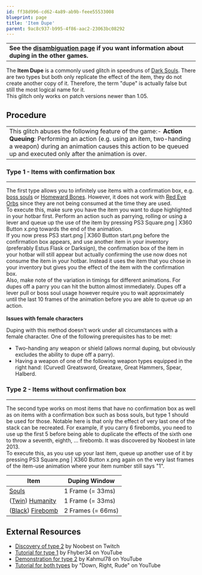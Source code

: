 ```yaml
---
id: ff38d996-cd62-4a89-ab9b-feee55533008
blueprint: page
title: 'Item Dupe'
parent: 9ac8c937-b995-4f86-aac2-23063bc08292
---
```

|                                                                                                        |
| ------------------------------------------------------------------------------------------------------ |
| **See the [disambiguation page](/item-dupe) if you want information about duping in the other games.** |

The **Item Dupe** is a commonly used glitch in speedruns of [Dark Souls](/darksouls). There are two types but both only replicate the effect of the item, they do not create another copy of it. Therefore, the term "dupe" is actually false but still the most logical name for it.\
This glitch only works on patch versions newer than 1.05.

## Procedure

|                                                                                                                                                                                                                                                  |
| ------------------------------------------------------------------------------------------------------------------------------------------------------------------------------------------------------------------------------------------------ |
| This glitch abuses the following feature of the game:- **Action Queuing**: Performing an action (e.g. using an item, two-handing a weapon) during an animation causes this action to be queued up and executed only after the animation is over. |

### Type 1 - Items with confirmation box

---

The first type allows you to infinitely use items with a confirmation box, e.g. [boss souls](//darksouls.wikidot.com/bosses) or [Homeward Bones](//darksouls.wikidot.com/homeward-bone). However, it does not work with [Red Eye Orbs](//darksouls.wikidot.com/red-eye-orb) since they are not being consumed at the time they are used.\
To execute this, make sure you have the item you want to dupe highlighted in your hotbar first. Perform an action such as parrying, rolling or using a lever and queue up the use of the item by pressing PS3 Square.png | X360 Button x.png towards the end of the animation.\
If you now press PS3 start.png | X360 Button start.png before the confirmation box appears, and use another item in your inventory (preferably Estus Flask or Darksign), the confirmation box of the item in your hotbar will still appear but actually confirming the use now does not consume the item in your hotbar. Instead it uses the item that you chose in your inventory but gives you the effect of the item with the confirmation box.\
Also, make note of the variation in timings for different animations. For dupes off a parry you can hit the button almost immediately. Dupes off a lever pull or boss soul usage however require you to wait approximately until the last 10 frames of the animation before you are able to queue up an action.\
\
**Issues with female characters**

Duping with this method doesn't work under all circumstances with a female character. One of the following prerequisites has to be met:

- Two-handing any weapon or shield (allows normal duping, but obviously excludes the ability to dupe off a parry).
- Having a weapon of one of the following weapon types equipped in the right hand: (Curved) Greatsword, Greataxe, Great Hammers, Spear, Halberd.

### Type 2 - Items without confirmation box

---

The second type works on most items that have no confirmation box as well as on items with a confirmation box such as boss souls, but type 1 should be used for those. Notable here is that only the effect of very last one of the stack can be recreated. For example, if you carry 6 firebombs, you need to use up the first 5 before being able to duplicate the effects of the sixth one to throw a seventh, eighth, ... firebomb. It was discovered by Noobest in late 2013.\
To execute this, as you use up your last item, queue up another use of it by pressing PS3 Square.png | X360 Button x.png again on the very last frames of the item-use animation where your item number still says "1".

| Item                                                                                              | Duping Window     |
| ------------------------------------------------------------------------------------------------- | ----------------- |
| [Souls](//darksouls.wikidot.com/souls)                                                            | 1 Frame (= 33ms)  |
| ([Twin](//darksouls.wikia.com/wiki/Twin_Humanities)) [Humanity](//darksouls.wikidot.com/humanity) | 1 Frame (= 33ms)  |
| ([Black](//darksouls.wikidot.com/black-firebomb)) [Firebomb](//darksouls.wikidot.com/firebomb)    | 2 Frames (= 66ms) |

## External Resources

- [Discovery of type 2](//www.twitch.tv/noobest/v/49543886) by Noobest on Twitch
- [Tutorial for type 1](//www.youtube.com/watch?v=4yU61jT8sQk) by Fhyber34 on YouTube
- [Demonstration for type 2](//www.youtube.com/watch?v=qlzsKZF4JKw) by Kahmul78 on YouTube
- [Tutorial for both types](//www.youtube.com/watch?t=48&v=c-bhxWd9Dm0) by "Down, Right, Rude" on YouTube
